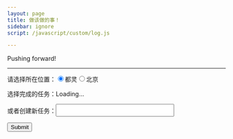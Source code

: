 ```yaml
---
layout: page
title: 做该做的事！
sidebar: ignore
script: /javascript/custom/log.js

---
```


Pushing forward!

---

<form action="https://script.google.com/macros/s/AKfycbxRYZQtTQ3qBQtxU5Q1iMV9_hlgvgALyTyID42IUNfDouFsajfN/exec" method="GET">

<p>请选择所在位置：<input type="radio" id="Torino" name="location" value="Torino" checked=""><label for="Torino">都灵</label><input type="radio" id ="Beijing" name="location" value="Beijing"><label for="Beijing">北京</label>
</p>

<p>选择完成的任务：<span id='log'>Loading...<span></p>

<p>或者创建新任务：<input type="text" name="create" style="font-size:20px;"></p>

<input type="submit" value="Submit">

</form>
